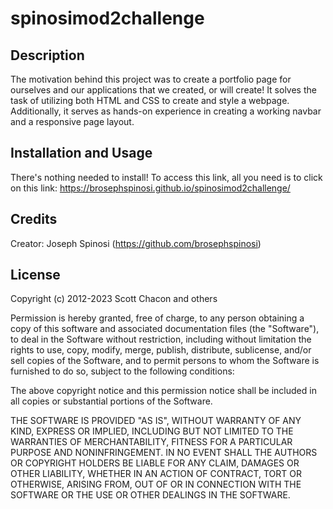 # spinosimod2challenge

## Description

The motivation behind this project was to create a portfolio page for ourselves and our applications that we created, or will create! It solves the task of utilizing both HTML and CSS to create and style a webpage. Additionally, it serves as hands-on experience in creating a working navbar and a responsive page layout.

## Installation and Usage

There's nothing needed to install! To access this link, all you need is to click on this link:
 https://brosephspinosi.github.io/spinosimod2challenge/

## Credits
Creator: Joseph Spinosi (https://github.com/brosephspinosi)

## License
Copyright (c) 2012-2023 Scott Chacon and others

Permission is hereby granted, free of charge, to any person obtaining
a copy of this software and associated documentation files (the
"Software"), to deal in the Software without restriction, including
without limitation the rights to use, copy, modify, merge, publish,
distribute, sublicense, and/or sell copies of the Software, and to
permit persons to whom the Software is furnished to do so, subject to
the following conditions:

The above copyright notice and this permission notice shall be
included in all copies or substantial portions of the Software.

THE SOFTWARE IS PROVIDED "AS IS", WITHOUT WARRANTY OF ANY KIND,
EXPRESS OR IMPLIED, INCLUDING BUT NOT LIMITED TO THE WARRANTIES OF
MERCHANTABILITY, FITNESS FOR A PARTICULAR PURPOSE AND
NONINFRINGEMENT. IN NO EVENT SHALL THE AUTHORS OR COPYRIGHT HOLDERS BE
LIABLE FOR ANY CLAIM, DAMAGES OR OTHER LIABILITY, WHETHER IN AN ACTION
OF CONTRACT, TORT OR OTHERWISE, ARISING FROM, OUT OF OR IN CONNECTION
WITH THE SOFTWARE OR THE USE OR OTHER DEALINGS IN THE SOFTWARE.
